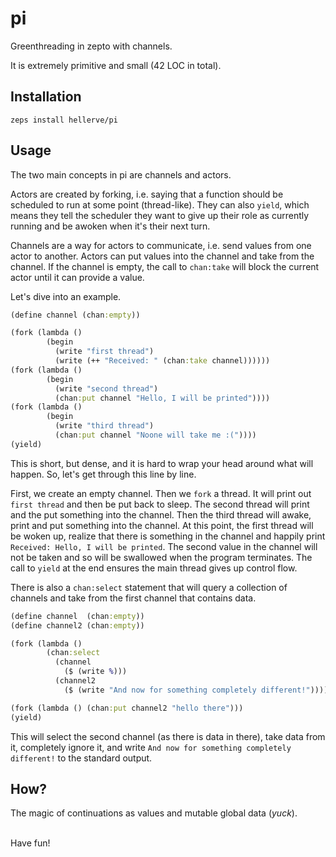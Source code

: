 # pi

Greenthreading in zepto with channels.

It is extremely primitive and small (42 LOC in total).

## Installation
```
zeps install hellerve/pi
```

## Usage

The two main concepts in pi are channels and actors.

Actors are created by forking, i.e. saying that a function
should be scheduled to run at some point (thread-like).
They can also `yield`, which means they tell the scheduler
they want to give up their role as currently running and
be awoken when it's their next turn.

Channels are a way for actors to communicate, i.e. send
values from one actor to another. Actors can put values
into the channel and take from the channel. If the channel
is empty, the call to `chan:take` will block the current actor
until it can provide a value.

Let's dive into an example.

```clojure
(define channel (chan:empty))

(fork (lambda ()
        (begin
          (write "first thread")
          (write (++ "Received: " (chan:take channel))))))
(fork (lambda ()
        (begin
          (write "second thread")
          (chan:put channel "Hello, I will be printed"))))
(fork (lambda ()
        (begin
          (write "third thread")
          (chan:put channel "Noone will take me :("))))
(yield)
```

This is short, but dense, and it is hard to wrap your head around
what will happen. So, let's get through this line by line.

First, we create an empty channel. Then we `fork` a thread. It
will print out `first thread` and then be put back to sleep. The
second thread will print and the put something into the channel.
Then the third thread will awake, print and put something into the
channel. At this point, the first thread will be woken up, realize that
there is something in the channel and happily print
`Received: Hello, I will be printed`. The second value in the channel
will not be taken and so will be swallowed when the program terminates.
The call to `yield` at the end ensures the main thread gives up control
flow.

There is also a `chan:select` statement that will query a collection
of channels and take from the first channel that contains data.

```clojure
(define channel  (chan:empty))
(define channel2 (chan:empty))

(fork (lambda ()
        (chan:select
          (channel
            ($ (write %)))
          (channel2
            ($ (write "And now for something completely different!"))))))

(fork (lambda () (chan:put channel2 "hello there")))
(yield)
```

This will select the second channel (as there is data in there), take
data from it, completely ignore it, and write `And now for something completely different!` to the standard output.

## How?

The magic of continuations as values and mutable global data (_yuck_).

<br/>
Have fun!
